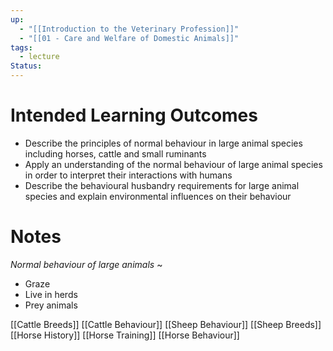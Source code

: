 ```yaml
---
up:
  - "[[Introduction to the Veterinary Profession]]"
  - "[[01 - Care and Welfare of Domestic Animals]]"
tags:
  - lecture
Status:
---
```

# Intended Learning Outcomes
- Describe the principles of normal behaviour in large animal species including horses, cattle and small ruminants
- Apply an understanding of the normal behaviour of large animal species in order to interpret their interactions with humans
- Describe the behavioural husbandry requirements for large animal species and explain environmental influences on their behaviour

# Notes

*Normal behaviour of large animals*
~
- Graze
- Live in herds 
- Prey animals

[[Cattle Breeds]]
[[Cattle Behaviour]]
[[Sheep Behaviour]]
[[Sheep Breeds]]
[[Horse History]]
[[Horse Training]]
[[Horse Behaviour]]


